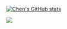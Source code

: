 [![Chen's GitHub stats](https://github-readme-stats.vercel.app/api?username=w20chen)](https://github.com/w20chen/github-readme-stats)

<img src="https://github-readme-stats.vercel.app/api/top-langs/?username=w20chen&hide_title=true&hide_border=true&layout=compact&langs_count=10&text_color=000&icon_color=fff&bg_color=0,52fa5a,4dfcff,c64dff&theme=graywhite" />
